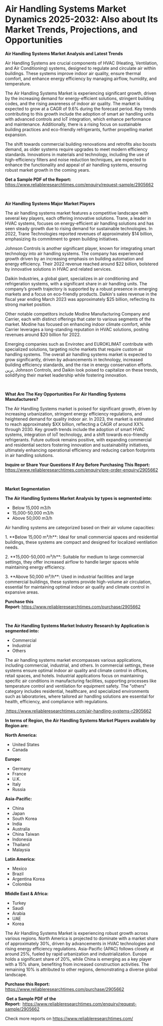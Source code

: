 <p><h1>Air Handling Systems Market Dynamics 2025-2032: Also about Its Market Trends, Projections, and Opportunities</h1></p><p><strong>Air Handling Systems Market Analysis and Latest Trends</strong></p>
<p><p>Air Handling Systems are crucial components of HVAC (Heating, Ventilation, and Air Conditioning) systems, designed to regulate and circulate air within buildings. These systems improve indoor air quality, ensure thermal comfort, and enhance energy efficiency by managing airflow, humidity, and temperature. </p><p>The Air Handling Systems Market is experiencing significant growth, driven by the increasing demand for energy-efficient solutions, stringent building codes, and the rising awareness of indoor air quality. The market is expected to grow at a CAGR of 9.6% during the forecast period. Key trends contributing to this growth include the adoption of smart air handling units with advanced controls and IoT integration, which enhance performance and maintenance. Additionally, there is a rising focus on sustainable building practices and eco-friendly refrigerants, further propelling market expansion.</p><p>The shift towards commercial building renovations and retrofits also boosts demand, as older systems require upgrades to meet modern efficiency standards. Innovations in materials and technology, including the use of high-efficiency filters and noise reduction techniques, are expected to enhance the functionality and appeal of air handling systems, ensuring robust market growth in the coming years.</p></p>
<p><strong>Get a Sample PDF of the Report:&nbsp;</strong> <a href="https://www.reliableresearchtimes.com/enquiry/request-sample/2905662?utm_campaign=3291&utm_medium=2&utm_source=Github&utm_content=ia&utm_term=12032025&utm_id=air-handling-systems">https://www.reliableresearchtimes.com/enquiry/request-sample/2905662</a></p>
<p>&nbsp;</p>
<p><strong>Air Handling Systems Major Market Players</strong></p>
<p><p>The air handling systems market features a competitive landscape with several key players, each offering innovative solutions. Trane, a leader in HVAC systems, focuses on energy-efficient air handling solutions and has seen steady growth due to rising demand for sustainable technologies. In 2022, Trane Technologies reported revenues of approximately $14 billion, emphasizing its commitment to green building initiatives.</p><p>Johnson Controls is another significant player, known for integrating smart technology into air handling systems. The company has experienced growth driven by an increasing emphasis on building automation and energy efficiency. Their 2022 revenue reached around $22 billion, bolstered by innovative solutions in HVAC and related services.</p><p>Daikin Industries, a global giant, specializes in air conditioning and refrigeration systems, with a significant share in air handling units. The company’s growth trajectory is supported by a robust presence in emerging markets and a focus on eco-friendly products. Daikin's sales revenue in the fiscal year ending March 2023 was approximately $25 billion, reflecting its strong market position.</p><p>Other notable competitors include Modine Manufacturing Company and Carrier, each with distinct offerings that cater to various segments of the market. Modine has focused on enhancing indoor climate comfort, while Carrier leverages a long-standing reputation in HVAC solutions, posting revenues around $20 billion for 2022.</p><p>Emerging companies such as Envirotec and EUROKLIMAT contribute with specialized solutions, targeting niche markets that require custom air handling systems. The overall air handling systems market is expected to grow significantly, driven by advancements in technology, increased building efficiency standards, and the rise in energy conservation efforts. ترين, Johnson Controls, and Daikin look poised to capitalize on these trends, solidifying their market leadership while fostering innovation.</p></p>
<p>&nbsp;</p>
<p><strong>What Are The Key Opportunities For Air Handling Systems Manufacturers?</strong></p>
<p><p>The Air Handling Systems market is poised for significant growth, driven by increasing urbanization, stringent energy efficiency regulations, and heightened demand for quality indoor air. In 2023, the market is estimated to reach approximately $XX billion, reflecting a CAGR of around XX% through 2030. Key growth trends include the adoption of smart HVAC systems, integration of IoT technology, and a shift towards eco-friendly refrigerants. Future outlook remains positive, with expanding commercial and residential sectors fostering innovation and sustainability initiatives, ultimately enhancing operational efficiency and reducing carbon footprints in air handling solutions.</p></p>
<p><strong>Inquire or Share Your Questions If Any Before Purchasing This Report:</strong> <a href="https://www.reliableresearchtimes.com/enquiry/pre-order-enquiry/2905662?utm_campaign=3291&utm_medium=2&utm_source=Github&utm_content=ia&utm_term=12032025&utm_id=air-handling-systems">https://www.reliableresearchtimes.com/enquiry/pre-order-enquiry/2905662</a></p>
<p>&nbsp;</p>
<p><strong>Market Segmentation</strong></p>
<p><strong>The Air Handling Systems Market Analysis by types is segmented into:</strong></p>
<p><ul><li>Below 15,000 m3/h</li><li>15,000-50,000 m3/h</li><li>Above 50,000 m3/h</li></ul></p>
<p><p>Air handling systems are categorized based on their air volume capacities: </p><p>1. **Below 15,000 m³/h**: Ideal for small commercial spaces and residential buildings, these systems are compact and designed for localized ventilation needs. </p><p>2. **15,000-50,000 m³/h**: Suitable for medium to large commercial settings, they offer increased airflow to handle larger spaces while maintaining energy efficiency. </p><p>3. **Above 50,000 m³/h**: Used in industrial facilities and large commercial buildings, these systems provide high-volume air circulation, essential for maintaining optimal indoor air quality and climate control in expansive areas.</p></p>
<p><strong>Purchase this Report:&nbsp;</strong><a href="https://www.reliableresearchtimes.com/purchase/2905662?utm_campaign=3291&utm_medium=2&utm_source=Github&utm_content=ia&utm_term=12032025&utm_id=air-handling-systems">https://www.reliableresearchtimes.com/purchase/2905662</a></p>
<p>&nbsp;</p>
<p><strong>The Air Handling Systems Market Industry Research by Application is segmented into:</strong></p>
<p><ul><li>Commercial</li><li>Industrial</li><li>Others</li></ul></p>
<p><p>The air handling systems market encompasses various applications, including commercial, industrial, and others. In commercial settings, these systems ensure optimal indoor air quality and climate control in offices, retail spaces, and hotels. Industrial applications focus on maintaining specific air conditions in manufacturing facilities, supporting processes like temperature control and ventilation for equipment safety. The "others" category includes residential, healthcare, and specialized environments such as laboratories, where tailored air handling solutions are essential for health, efficiency, and compliance with regulations.</p></p>
<p><a href="https://www.reliableresearchtimes.com/air-handling-systems-r2905662?utm_campaign=3291&utm_medium=2&utm_source=Github&utm_content=ia&utm_term=12032025&utm_id=air-handling-systems">&nbsp;https://www.reliableresearchtimes.com/air-handling-systems-r2905662</a></p>
<p><strong>In terms of Region, the Air Handling Systems Market Players available by Region are:</strong></p>
<p>
    <p> <strong> North America: </strong>
        <ul>
            <li>United States</li>
            <li>Canada</li>
        </ul>
        </p> 
    <p> <strong> Europe: </strong>
        <ul>
            <li>Germany</li>
            <li>France</li>
            <li>U.K.</li>
            <li>Italy</li>
            <li>Russia</li>
        </ul>
        </p> 
    <p> <strong> Asia-Pacific: </strong>
        <ul>
            <li>China</li>
            <li>Japan</li>
            <li>South Korea</li>
            <li>India</li>
            <li>Australia</li>
            <li>China Taiwan</li>
            <li>Indonesia</li>
            <li>Thailand</li>
            <li>Malaysia</li>
        </ul>
        </p> 
    <p> <strong> Latin America: </strong>
        <ul>
            <li>Mexico</li>
            <li>Brazil</li>
            <li>Argentina Korea</li>
            <li>Colombia</li>
        </ul>
        </p> 
    <p> <strong> Middle East & Africa: </strong>
        <ul>
            <li>Turkey</li>
            <li>Saudi</li>
            <li>Arabia</li>
            <li>UAE</li>
            <li>Korea</li>
        </ul>
    </p>
    </p>
<p><p>The Air Handling Systems Market is experiencing robust growth across various regions. North America is projected to dominate with a market share of approximately 30%, driven by advancements in HVAC technologies and rising energy efficiency regulations. Asia-Pacific (APAC) follows closely at around 25%, fueled by rapid urbanization and industrialization. Europe holds a significant share of 20%, while China is emerging as a key player with a 15% share, benefiting from increased construction activities. The remaining 10% is attributed to other regions, demonstrating a diverse global landscape.</p></p>
<p><strong>Purchase this Report: </strong><a href="https://www.reliableresearchtimes.com/purchase/2905662?utm_campaign=3291&utm_medium=2&utm_source=Github&utm_content=ia&utm_term=12032025&utm_id=air-handling-systems">https://www.reliableresearchtimes.com/purchase/2905662</a></p>
<p>&nbsp;<strong>Get a Sample PDF of the Report:&nbsp;&nbsp;</strong><a href="https://www.reliableresearchtimes.com/enquiry/request-sample/2905662?utm_campaign=3291&utm_medium=2&utm_source=Github&utm_content=ia&utm_term=12032025&utm_id=air-handling-systems">https://www.reliableresearchtimes.com/enquiry/request-sample/2905662</a></p>
<p><strong></strong></p>
<p>Check more reports on <a href="https://www.reliableresearchtimes.com/?utm_campaign=3291&utm_medium=2&utm_source=Github&utm_content=ia&utm_term=12032025&utm_id=air-handling-systems">https://www.reliableresearchtimes.com/</a></p>